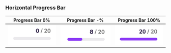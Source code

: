 ### Horizontal Progress Bar

Progress Bar 0%            |  Progress Bar -% | Progress Bar 100%
:-------------------------:|:-------------------------:|:-------------------------:
![HorizontalProgressBar](./assets/HorizontalProgressBarStateOne.png)  |  ![HorizontalProgressBar](./assets/HorizontalProgressBarStateTwo.png) | ![HorizontalProgressBar](./assets/HorizontalProgressStateThree.png)
